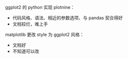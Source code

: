 

ggplot2 的 python 实现 plotnine：

- 代码风格、语法、相近的参数选项、与 pandas 契合得好
- 文档较烂，难上手

matplotlib 更改 style 为 ggplot2 风格：

- 文档好
- 不知道可以改
 
 <Comment lang="zh-CN"/> 
 
 
 <Comment lang="zh-CN"/> 
 
